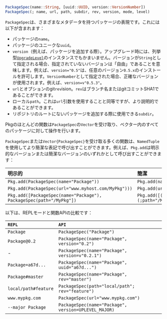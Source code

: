 ```julia
PackageSpec(name::String, [uuid::UUID, version::VersionNumber])
PackageSpec(; name, url, path, subdir, rev, version, mode, level)
```

`PackageSpec`は、さまざまなメタデータを持つパッケージの表現です。これには以下が含まれます：

  * パッケージの`name`。
  * パッケージのユニークな`uuid`。
  * `version`（例えば、パッケージを追加する際）。アップグレード時には、列挙型[`UpgradeLevel`](@ref)のインスタンスでもかまいません。バージョンが`String`として指定される場合、指定されていないバージョンは「自由」であることを意味します。例えば、`version="0.5"`は、任意のバージョン`0.5.x`のインストールを許可します。`VersionNumber`として指定された場合、正確なバージョンが使用されます。例えば、`version=v"0.5.3"`。
  * `url`とオプションのgit`rev`ision。`rev`はブランチ名またはgitコミットSHA1であることができます。
  * ローカル`path`。これは`url`引数を使用することと同等ですが、より説明的であることができます。
  * リポジトリのルートにないパッケージを追加する際に使用できる`subdir`。

Pkgのほとんどの関数は`PackageSpec`の`Vector`を受け取り、ベクター内のすべてのパッケージに対して操作を行います。

`PackageSpec`または`Vector{PackageSpec}`を受け取る多くの関数は、`NamedTuple`を使用してより簡潔な表記で呼び出すことができます。例えば、`Pkg.add`は明示的なバージョンまたは簡潔なバージョンのいずれかとして呼び出すことができます：

| 明示的                                                                 | 簡潔                                               |
|:------------------------------------------------------------------- |:------------------------------------------------ |
| `Pkg.add(PackageSpec(name="Package"))`                              | `Pkg.add(name = "Package")`                      |
| `Pkg.add(PackageSpec(url="www.myhost.com/MyPkg")))`                 | `Pkg.add(url="www.myhost.com/MyPkg")`            |
| `Pkg.add([PackageSpec(name="Package"), PackageSpec(path="/MyPkg"])` | `Pkg.add([(;name="Package"), (;path="/MyPkg")])` |

以下は、REPLモードと関数APIの比較です：

| `REPL`               | `API`                                                |
|:-------------------- |:---------------------------------------------------- |
| `Package`            | `PackageSpec("Package")`                             |
| `Package@0.2`        | `PackageSpec(name="Package", version="0.2")`         |
| -                    | `PackageSpec(name="Package", version=v"0.2.1")`      |
| `Package=a67d...`    | `PackageSpec(name="Package", uuid="a67d...")`        |
| `Package#master`     | `PackageSpec(name="Package", rev="master")`          |
| `local/path#feature` | `PackageSpec(path="local/path"; rev="feature")`      |
| `www.mypkg.com`      | `PackageSpec(url="www.mypkg.com")`                   |
| `--major Package`    | `PackageSpec(name="Package", version=UPLEVEL_MAJOR)` |
